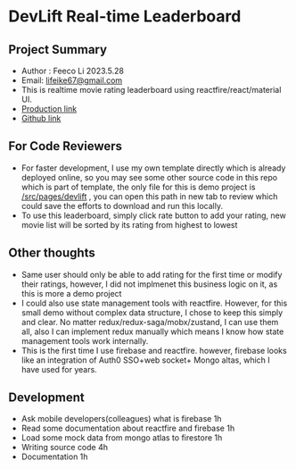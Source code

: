 # DevLift Real-time Leaderboard

## Project Summary

- Author : Feeco Li 2023.5.28
- Email: lifeike67@gmail.com
- This is realtime movie rating leaderboard using reactfire/react/material UI.
- [Production link](https://main.d3nhqx7mts8be0.amplifyapp.com/)
- [Github link](https://github.com/lifeike/frontend)

## For Code Reviewers

- For faster development, I use my own template directly which is already deployed online, so you may see some other source code in this repo which is part of template, the only file for this is demo project is [/src/pages/devlift](https://github.com/lifeike/frontend/tree/main/src/pages/devlift) , you can open this path in new tab to review which could save the efforts to download and run this locally.
- To use this leaderboard, simply click rate button to add your rating, new movie list will be sorted by its rating from highest to lowest

## Other thoughts

- Same user should only be able to add rating for the first time or modify their ratings, however, I did not implmenet this business logic on it, as this is more a demo project
- I could also use state management tools with reactfire. However, for this small demo without complex data structure, I chose to keep this simply and clear. No matter redux/redux-saga/mobx/zustand, I can use them all, also I can implement redux manually which means I know how state management tools work internally.
- This is the first time I use firebase and reactfire. however, firebase looks like an integration of Auth0 SSO+web socket+ Mongo altas, which I have used for years.

## Development

- Ask mobile developers(colleagues) what is firebase 1h
- Read some documentation about reactfire and firebase 1h
- Load some mock data from mongo atlas to firestore 1h
- Writing source code 4h
- Documentation 1h
